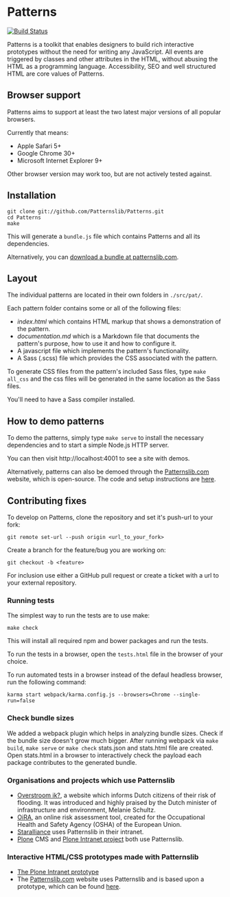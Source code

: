 # Patterns

[![Build Status](https://travis-ci.org/Patternslib/Patterns.png?branch=master)](https://travis-ci.org/Patternslib/Patterns)

Patterns is a toolkit that enables designers to build rich
interactive prototypes without the need for writing any JavaScript. All events
are triggered by classes and other attributes in the HTML, without abusing the
HTML as a programming language. Accessibility, SEO and well structured HTML are
core values of Patterns.

## Browser support

Patterns aims to support at least the two latest major versions of all popular browsers.

Currently that means:

- Apple Safari 5+
- Google Chrome 30+
- Microsoft Internet Explorer 9+

Other browser version may work too, but are not actively tested against.

## Installation

    git clone git://github.com/Patternslib/Patterns.git
    cd Patterns
    make

This will generate a `bundle.js` file which contains Patterns and all its
dependencies.

Alternatively, you can [download a bundle at patternslib.com](http://patternslib.com/download.html).

## Layout

The individual patterns are located in their own folders in `./src/pat/`.

Each pattern folder contains some or all of the following files:

- *index.html* which contains HTML markup that shows a demonstration of the pattern.
- *documentation.md* which is a Markdown file that documents the pattern's purpose, how to use it and how to configure it.
- A javascript file which implements the pattern's functionality.
- A Sass (.scss) file which provides the CSS associated with the pattern.

To generate CSS files from the pattern's included Sass files, type ``make all_css``
and the css files will be generated in the same location as the Sass files.

You'll need to have a Sass compiler installed.

## How to demo patterns

To demo the patterns, simply type ``make serve`` to install the necessary
dependencies and to start a simple Node.js HTTP server.

You can then visit http://localhost:4001 to see a site with demos.

Alternatively, patterns can also be demoed through the
[Patternslib.com](http://patternslib.com) website, which is open-source. The
code and setup instructions are [here](https://github.com/patternslib/Patterns-site).

## Contributing fixes

To develop on Patterns, clone the repository and set it's push-url to your fork:

    git remote set-url --push origin <url_to_your_fork>

Create a branch for the feature/bug you are working on:

    git checkout -b <feature>

For inclusion use either a GitHub pull request or create a ticket with
a url to your external repository.

### Running tests

The simplest way to run the tests are to use make:

    make check

This will install all required npm and bower packages and run the tests.

To run the tests in a browser, open the ``tests.html`` file in the browser of your choice.

To run automated tests in a browser instead of the defaul headless browser, run the following command:

    karma start webpack/karma.config.js --browsers=Chrome --single-run=false


### Check bundle sizes

We added a webpack plugin which helps in analyzing bundle sizes.
Check if the bundle size doesn't grow much bigger.
After running webpack via ``make build``, ``make serve`` or ``make check`` stats.json and stats.html file are created.
Open stats.html in a browser to interactively check the payload each package contributes to the generated bundle.

### Organisations and projects which use Patternslib

- [Overstroom ik?](http://www.overstroomik.nl), a website which informs Dutch citizens of their risk of flooding. It was introduced and highly praised by the Dutch minister of infrastructure and environment, Melanie Schultz.
- [OiRA](https://client.oiraproject.eu/), an online risk assessment tool, created for the Occupational Health and Safety Agency (OSHA) of the European Union.
- [Staralliance](http://www.staralliance.com) uses Patternslib in their intranet.
- [Plone](http://plone.com) CMS and [Plone Intranet project](http://ploneintranet.com) both use Patternslib.

### Interactive HTML/CSS prototypes made with Patternslib

- [The Plone Intranet prototype](http://prototype.ploneintranet.net/dashboard.html)
- The [Patternslib.com](http://patternslib.com) website uses Patternslib and is based upon a prototype, which can be found [here](https://github.com/patternslib/Patterns-site).


